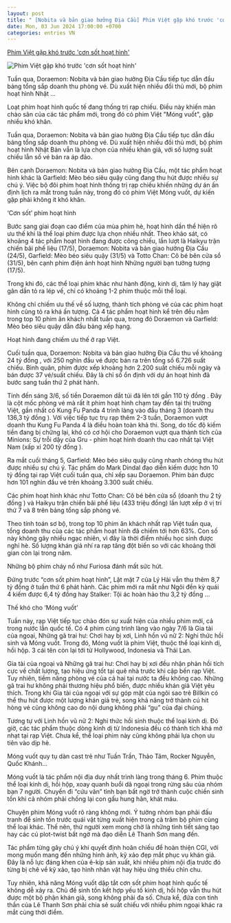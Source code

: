 ```yaml
---
layout: post
title: " [Nobita và bản giao hưởng Địa Cầu] Phim Việt gặp khó trước 'cơn sốt hoạt hình'"
date: Mon, 03 Jun 2024 17:00:00 +0700
categories: entries VN
---
```

[Phim Việt gặp khó trước 'cơn sốt hoạt hình'](https://baoquangninh.vn/phim-viet-gap-kho-truoc-con-sot-hoat-hinh-3302020.html)

![Phim Việt gặp khó trước 'cơn sốt hoạt hình'](https://media.baoquangninh.vn/upload/image/202406/thumbnail/2220138_5c8f2ab5a09183a23a76a1ac5df8e9be.jpg)

Tuần qua, Doraemon: Nobita và bản giao hưởng Địa Cầu tiếp tục dẫn đầu bảng tổng sắp doanh thu phòng vé. Dù xuất hiện nhiều đối thủ mới, bộ phim hoạt hình Nhật ...

Loạt phim hoạt hình quốc tế đang thống trị rạp chiếu. Điều này khiến màn chào sân của các tác phẩm mới, trong đó có phim Việt "Móng vuốt", gặp nhiều khó khăn.

Tuần qua, Doraemon: Nobita và bản giao hưởng Địa Cầu tiếp tục dẫn đầu bảng tổng sắp doanh thu phòng vé. Dù xuất hiện nhiều đối thủ mới, bộ phim hoạt hình Nhật Bản vẫn là lựa chọn của nhiều khán giả, với số lượng suất chiếu lẫn số vé bán ra áp đảo.

Bên cạnh Doraemon: Nobita và bản giao hưởng Địa Cầu, một tác phẩm hoạt hình khác là Garfield: Mèo béo siêu quậy cũng đang thu hút được nhiều sự chú ý. Việc bộ đôi phim hoạt hình thống trị rạp chiếu khiến những dự án ấn định lịch ra mắt trong tuần này, trong đó có phim Việt Móng vuốt, dự kiến gặp phải không ít khó khăn.

‘Cơn sốt’ phim hoạt hình

Bước sang giai đoạn cao điểm của mùa phim hè, hoạt hình dần thể hiện rõ ưu thế khi là thể loại phim được lựa chọn nhiều nhất. Theo khảo sát, có khoảng 4 tác phẩm hoạt hình đang được công chiếu, lần lượt là Haikyu trận chiến bãi phế liệu (17/5), Doraemon: Nobita và bản giao hưởng Địa Cầu (24/5), Garfield: Mèo béo siêu quậy (31/5) và Totto Chan: Cô bé bên cửa sổ (31/5), bên cạnh phim điện ảnh hoạt hình Những người bạn tưởng tượng (17/5).

Trong khi đó, các thể loại phim khác như hành động, kinh dị, tâm lý hay giật gân dần tỏ ra lép vế, chỉ có khoảng 1-2 phim thuộc mỗi thể loại.

Không chỉ chiếm ưu thế về số lượng, thành tích phòng vé của các phim hoạt hình cũng tỏ ra khá ấn tượng. Cả 4 tác phẩm hoạt hình kể trên đều nằm trong top 10 phim ăn khách nhất tuần qua, trong đó Doraemon và Garfield: Mèo béo siêu quậy dẫn đầu bảng xếp hạng.

Hoạt hình đang chiếm ưu thế ở rạp Việt.

Cuối tuần qua, Doraemon: Nobita và bản giao hưởng Địa Cầu thu về khoảng 24 tỷ đồng , với 250 nghìn đầu vé được bán ra trên tổng số 6.726 suất chiếu. Bình quân, phim được xếp khoảng hơn 2.200 suất chiếu mỗi ngày và bán được 37 vé/suất chiếu. Đây là chỉ số ổn định với dự án hoạt hình đã bước sang tuần thứ 2 phát hành.

Tính đến sáng 3/6, số tiền Doraemon dắt túi đã lên tới gần 110 tỷ đồng . Đây là cột mốc phòng vé mà rất ít phim hoạt hình chạm tay đến tại thị trường Việt, gần nhất có Kung Fu Panda 4 trình làng vào đầu tháng 3 (doanh thu 136,3 tỷ đồng ). Với việc tiếp tục trụ rạp thêm 2-3 tuần, Doraemon vượt doanh thu Kung Fu Panda 4 là điều hoàn toàn khả thi. Song, do tốc độ kiếm tiền đang bị chững lại, khó có cơ hội cho Doraemon vượt qua thành tích của Minions: Sự trỗi dậy của Gru - phim hoạt hình doanh thu cao nhất tại Việt Nam (xấp xỉ 200 tỷ đồng ).

Ra mắt cuối tháng 5, Garfield: Mèo béo siêu quậy cũng nhanh chóng thu hút được nhiều sự chú ý. Tác phẩm do Mark Dindal đạo diễn kiếm được hơn 10 tỷ đồng tại rạp Việt cuối tuần qua, chỉ xếp sau Doraemon. Phim bán được hơn 101 nghìn đầu vé trên khoảng 3.300 suất chiếu.

Các phim hoạt hình khác như Totto Chan: Cô bé bên cửa sổ (doanh thu 2 tỷ đồng ) và Haikyu trận chiến bãi phế liệu (433 triệu đồng) lần lượt xếp ở vị trí thứ 7 và 8 trên bảng tổng sắp phòng vé.

Theo tính toán sơ bộ, trong top 10 phim ăn khách nhất rạp Việt tuần qua, tổng doanh thu của các tác phẩm hoạt hình đã chiếm tới hơn 63%. Con số này không gây nhiều ngạc nhiên, vì đây là thời điểm nhiều học sinh được nghỉ hè. Số lượng khán giả nhí ra rạp tăng đột biến so với các khoảng thời gian còn lại trong năm.

Những bộ phim cháy nổ như Furiosa đánh mất sức hút.

Đứng trước “cơn sốt phim hoạt hình”, Lật mặt 7 của Lý Hải vẫn thu thêm 8,7 tỷ đồng ở tuần thứ 6 phát hành. Các phim mới ra mắt như Ngôi đền kỳ quái 4 kiếm được 6,4 tỷ đồng hay Stalker: Tội ác hoàn hảo thu 3,2 tỷ đồng ...

Thế khó cho ‘Móng vuốt’

Tuần này, rạp Việt tiếp tục chào đón sự xuất hiện của nhiều phim mới, cả trong nước lẫn quốc tế. Có 4 phim cùng trình làng vào ngày 7/6 là Gia tài của ngoại, Những gã trai hư: Chơi hay bị xơi, Linh hồn vũ nữ 2: Nghi thức hồi sinh và Móng vuốt. Trong đó, Móng vuốt là phim Việt, thuộc thể loại kinh dị, hồi hộp. 3 cái tên còn lại tới từ Hollywood, Indonesia và Thái Lan.

Gia tài của ngoại và Những gã trai hư: Chơi hay bị xơi đều nhận phản hồi tích cực về chất lượng, tạo hiệu ứng tốt tại quê nhà trước khi cập bến rạp Việt. Tuy nhiên, tiềm năng phòng vé của cả hai tại nước ta đều không cao. Những gã trai hư không phải thương hiệu phổ biến, được nhiều khán giả Việt yêu thích. Trong khi Gia tài của ngoại với sự góp mặt của ngôi sao trẻ Billkin có thể thu hút được một lượng khán giả trẻ, song khả năng trở thành cú hit hòng vé cũng không cao do nội dung không phải “gu” của đại chúng.

Tương tự với Linh hồn vũ nữ 2: Nghi thức hồi sinh thuộc thể loại kinh dị. Đó giờ, các tác phẩm thuộc dòng kinh dị từ Indonesia đều có thành tích khá mờ nhạt tại rạp Việt. Chưa kể, thể loại phim này cũng không phải lựa chọn ưu tiên vào dịp hè.

Móng vuốt quy tụ dàn cast trẻ như Tuấn Trần, Thảo Tâm, Rocker Nguyễn, Quốc Khánh...

Móng vuốt là tác phẩm nội địa duy nhất trình làng trong tháng 6. Phim thuộc thể loại kinh dị, hồi hộp, xoay quanh buổi dã ngoại trong rừng sâu của nhóm bạn 7 người. Chuyến đi “cứu vãn” tình bạn bất ngờ trở thành cuộc chiến sinh tồn khi cả nhóm phải chống lại con gấu hung hãn, khát máu.

Chuyện phim Móng vuốt rõ ràng không mới. Ý tưởng nhóm bạn phải đấu tranh để sinh tồn trước quái vật từng xuất hiện trong cả trăm bộ phim cùng thể loại khác. Thế nên, thứ người xem mong chờ là những tình tiết sáng tạo hay các cú plot-twist bất ngờ mà đạo diễn Lê Thanh Sơn mang đến.

Tác phẩm từng gây chú ý khi quyết định hoãn chiếu để hoàn thiện CGI, với mong muốn mang đến những hình ảnh, kỹ xảo đẹp mắt phục vụ khán giả. Đây là nỗ lực đáng khen của ê-kíp sản xuất, khi nhiều phim nội địa trước đó từng bị chê về kỹ xảo, tạo hình nhân vật hay hiệu ứng thiếu chỉn chu.

Tuy nhiên, khả năng Móng vuốt dập tắt cơn sốt phim hoạt hình quốc tế không dễ xảy ra. Chủ đề sinh tồn kết hợp yếu tố kinh dị, hồi hộp vẫn thu hút được một bộ phận khán giả, song không phải đa số. Chưa kể, đứa con tinh thần của Lê Thanh Sơn phải chia sẻ suất chiếu với nhiều phim ngoại khác ra mắt cùng thời điểm.

